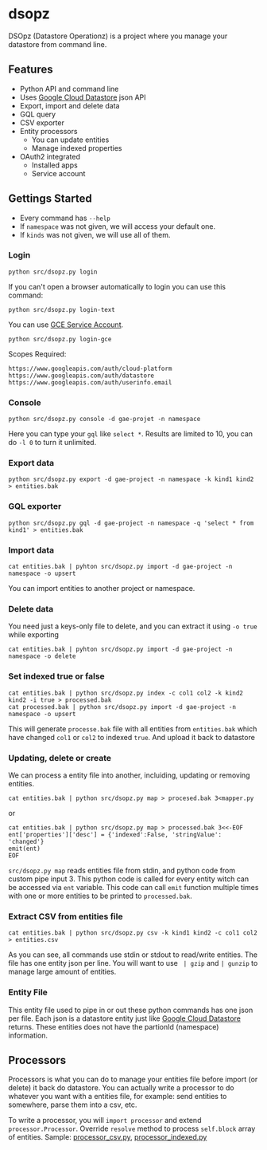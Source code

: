 # dsopz

DSOpz (Datastore Operationz) is a project where you manage your datastore from command line.

## Features

 * Python API and command line
 * Uses [Google Cloud Datastore](https://cloud.google.com/datastore/docs) json API
 * Export, import and delete data
 * GQL query
 * CSV exporter
 * Entity processors
   * You can update entities
   * Manage indexed properties
 * OAuth2 integrated
   * Installed apps
   * Service account

## Gettings Started

 * Every command has `--help`
 * If `namespace` was not given, we will access your default one.
 * If `kinds` was not given, we will use all of them.

### Login

    python src/dsopz.py login

If you can't open a browser automatically to login you can use this command:

    python src/dsopz.py login-text

You can use [GCE Service Account](https://cloud.google.com/compute/docs/authentication).

    python src/dsopz.py login-gce
    
Scopes Required:

    https://www.googleapis.com/auth/cloud-platform
    https://www.googleapis.com/auth/datastore
    https://www.googleapis.com/auth/userinfo.email

### Console

    python src/dsopz.py console -d gae-projet -n namespace

Here you can type your `gql` like `select *`. Results are limited to 10, you can do `-l 0` to turn it unlimited.

### Export data

    python src/dsopz.py export -d gae-project -n namespace -k kind1 kind2 > entities.bak

### GQL exporter

    python src/dsopz.py gql -d gae-project -n namespace -q 'select * from kind1' > entities.bak

### Import data

    cat entities.bak | pyhton src/dsopz.py import -d gae-project -n namespace -o upsert

You can import entities to another project or namespace.

### Delete data

You need just a keys-only file to delete, and you can extract it using `-o true` while exporting

    cat entities.bak | pyhton src/dsopz.py import -d gae-project -n namespace -o delete

### Set indexed true or false

    cat entities.bak | python src/dsopz.py index -c col1 col2 -k kind2 kind2 -i true > processed.bak
    cat processed.bak | python src/dsopz.py import -d gae-project -n namespace -o upsert

This will generate `processe.bak` file with all entities from `entities.bak` which have changed `col1` or `col2` to indexed `true`. And upload it back to datastore

### Updating, delete or create

We can process a entity file into another, incluiding, updating or removing entities.

    cat entities.bak | python src/dsopz.py map > procesed.bak 3<mapper.py

or

    cat entities.bak | python src/dsopz.py map > processed.bak 3<<-EOF
    ent['properties']['desc'] = {'indexed':False, 'stringValue': 'changed'}
    emit(ent)
    EOF

`src/dsopz.py map` reads entities file from stdin, and python code from custom pipe input 3. This python code is called for every entity witch can be accessed via `ent` variable. This code can call `emit` function multiple times with one or more entities to be printed to `processed.bak`.


### Extract CSV from entities file

    cat entities.bak | python src/dsopz.py csv -k kind1 kind2 -c col1 col2 > entities.csv

As you can see, all commands use stdin or stdout to read/write entities. The file has one entity json per line. You will want to use ` | gzip` and `| gunzip` to manage large amount of entities.

### Entity File

This entity file used to pipe in or out these python commands has one json per file. Each json is a datastore entity just like [Google Cloud Datastore](https://cloud.google.com/datastore/docs) returns. These entities does not have the partionId (namespace) information.

## Processors

Processors is what you can do to manage your entities file before import (or delete) it back do datastore. You can actually write a processor to do whatever you want with a entities file, for example: send entities to somewhere, parse them into a csv, etc.

To write a processor, you will `import processor` and extend `processor.Processor`. Override `resolve` method to process `self.block` array of entities. Sample: [processor_csv.py](./src/processor_csv.py), [processor_indexed.py](./src/processor_indexed.py)  



